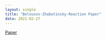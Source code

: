 ```yaml
---
layout: single
title: "Belousov-Zhabotinsky-Reaction Paper"
data: 2021-02-27
---
```


<a href = "https://hpache.github.io/assets/papers/PachecoCachonBZ.pdf"> Paper </a>